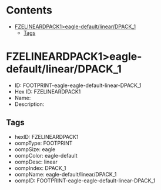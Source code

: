 



Contents
========

* [FZELINEARDPACK1>eagle-default/linear/DPACK_1](#fzelineardpack1eagle-defaultlineardpack_1)
	* [Tags](#tags)

# FZELINEARDPACK1>eagle-default/linear/DPACK_1

- ID: FOOTPRINT-eagle-eagle-default-linear-DPACK_1
- Hex ID: FZELINEARDPACK1
- Name: 
- Description: 

## Tags

- hexID: FZELINEARDPACK1
- oompType: FOOTPRINT
- oompSize: eagle
- oompColor: eagle-default
- oompDesc: linear
- oompIndex: DPACK_1
- oompName: eagle-default/linear/DPACK_1
- oompID: FOOTPRINT-eagle-eagle-default-linear-DPACK_1
